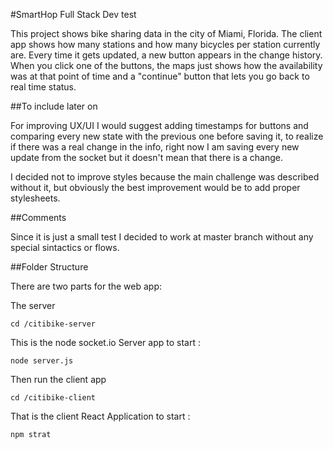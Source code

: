 #SmartHop Full Stack Dev test

This project shows bike sharing data in the city of Miami, Florida. The client app shows how many stations and how many bicycles per station currently are. Every time it gets updated, a new button appears in the change history. When you click one of the buttons, the maps just shows how the availability was at that point of time and a "continue" button that lets you go back to real time status.

##To include later on

For improving UX/UI I would suggest adding timestamps for buttons and comparing every new state with the previous one before saving it, to realize if there was a real change in the info, right now I am saving every new update from the socket but it doesn't mean that there is a change.

I decided not to improve styles because the main challenge was described without it, but obviously the best improvement would be to add proper stylesheets.

##Comments

Since it is just a small test I decided to work at master branch without any special sintactics or flows.

##Folder Structure

There are two parts for the web app:

The server

`cd /citibike-server`

This is the node socket.io Server app to start :

`node server.js`

Then run the client app

`cd /citibike-client`

That is the client React Application to start :

`npm strat`




